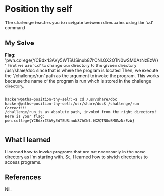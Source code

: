 # Position thy self
The challenge teaches you to navigate between directories using the 'cd' command

## My Solve
**Flag:**  'pwn.college{YCBdxrI3AVy5WTSUSinub87hCNl.QX2QTN0wSM0AzNzEzW}'
First we use 'cd' to change our directory to the giveen directory /usr/share/doc since that is where the program is located
Then, we execute the '/challenge/run' path as the argument to invoke the program. This works because the name of the program is run which is stored in the challenge directory. 

```

hacker@paths~position-thy-self:~$ cd /usr/share/doc
hacker@paths~position-thy-self:/usr/share/doc$ /challenge/run
Correct!!!
/challenge/run is an absolute path, invoked from the right directory!
Here is your flag:
pwn.college{YCBdxrI3AVy5WTSUSinub87hCNl.QX2QTN0wSM0AzNzEzW}


```

## What I learned
I learned how to invoke programs that are not necessarily in the same directory as I'm starting with. So, I learned how to siwtch directories to access programs.

## References
Nil.

